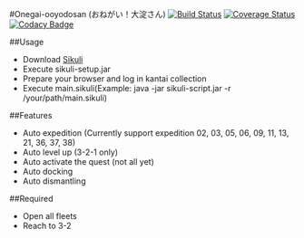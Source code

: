 #Onegai-ooyodosan (おねがい！大淀さん)
[![Build Status](https://travis-ci.org/tantinevincent/Onegai-ooyodosan.svg?branch=master)](https://travis-ci.org/tantinevincent/Onegai-ooyodosan)
[![Coverage Status](https://img.shields.io/coveralls/tantinevincent/Onegai-oyodosan.svg)](https://coveralls.io/r/tantinevincent/Onegai-oyodosan?branch=master)
[![Codacy Badge](https://www.codacy.com/project/badge/79165fe63b704e4fbd85dbc497e87484)](https://www.codacy.com/public/tantinevincent/Onegai-oyodosan)

##Usage
  - Download [Sikuli]
  - Execute sikuli-setup.jar
  - Prepare your browser and log in kantai collection
  - Execute main.sikuli(Example: java -jar sikuli-script.jar -r /your/path/main.sikuli)

##Features
  - Auto expedition (Currently support expedition 02, 03, 05, 06, 09, 11, 13, 21, 36, 37, 38)
  - Auto level up (3-2-1 only)
  - Auto activate the quest (not all yet)
  - Auto docking
  - Auto dismantling
  
##Required
  - Open all fleets
  - Reach to 3-2

[sikuli]:http://www.sikuli.org/
